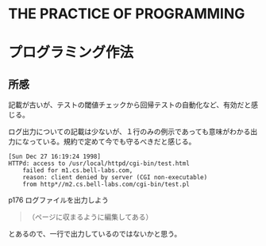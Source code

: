 # THE PRACTICE OF PROGRAMMING
# プログラミング作法

## 所感
記載が古いが、テストの閾値チェックから回帰テストの自動化など、有効だと感じる。

ログ出力についての記載は少ないが、１行のみの例示であっても意味がわかる出力になっている。規約で定めて今でも守るべきだと感じる。
```
[Sun Dec 27 16:19:24 1998]
HTTPd: access to /usr/local/httpd/cgi-bin/test.html
    failed for m1.cs.bell-labs.com,
    reason: client denied by server (CGI non-executable)
    from http*//m2.cs.bell-labs.com/cgi-bin/test.pl
```
p176 ログファイルを出力しよう
>（ページに収まるように編集してある）

とあるので、一行で出力しているのではないかと思う。

